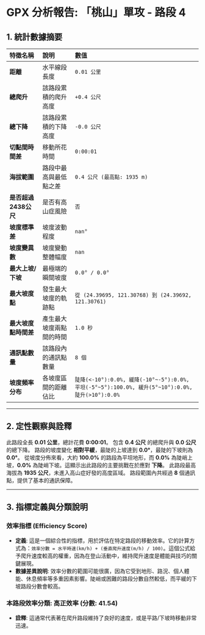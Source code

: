 
# GPX 分析報告: 「桃山」單攻 - 路段 4

## 1. 統計數據摘要

| 特徵名稱 | 說明 | 數值 |
| :--- | :--- | :--- |
| **距離** | 水平線段長度 | `0.01 公里` |
| **總爬升** | 該路段累積的爬升高度 | `+0.4 公尺` |
| **總下降** | 該路段累積的下降高度 | `-0.0 公尺` |
| **切點間時間差** | 移動所花時間 | `0:00:01` |
| **海拔範圍** | 路段中最高與最低點之差 | `0.4 公尺 (最高點: 1935 m)` |
| **是否超過2438公尺** | 是否有高山症風險 | `否` |
| **坡度標準差** | 坡度波動程度 | `nan°` |
| **坡度變異數** | 坡度變動整體幅度 | `nan` |
| **最大上坡/下坡** | 最極端的瞬間坡度 | `0.0° / 0.0°` |
| **最大坡度點** | 發生最大坡度的軌跡點 | `從 (24.39695, 121.30768) 到 (24.39692, 121.30761)` |
| **最大坡度點時間差** | 產生最大坡度兩點間的時間 | `1.0 秒` |
| **通訊點數量** | 該路段內的通訊點數量 | `8 個` |
| **坡度頻率分布** | 各坡度區間的距離佔比 | `陡降(<-10°):0.0%, 緩降(-10°~-5°):0.0%, 平坦(-5°~5°):100.0%, 緩升(5°~10°):0.0%, 陡升(>10°):0.0%` |

---

## 2. 定性觀察與詮釋

此路段全長 **0.01 公里**，總計花費 **0:00:01**。 包含 **0.4 公尺** 的總爬升與 **0.0 公尺** 的總下降。
路段的坡度變化 **相對平緩**，最陡的上坡達到 **0.0°**，最陡的下坡則為 **0.0°**。
從坡度分佈來看，大約 **100.0%** 的路段為平坦地形，而 **0.0%** 為陡峭上坡，**0.0%** 為陡峭下坡。這顯示出此路段的主要挑戰在於應對 **下降**。
此路段最高海拔為 **1935 公尺**，未進入高山症好發的高度區域。
路段範圍內共經過 **8** 個通訊點，提供了基本的通訊保障。


---

## 3. 指標定義與分類說明

### 效率指標 (Efficiency Score)

- **定義**: 這是一個綜合性的指標，用於評估在特定路段的移動效率。它的計算方式為：`效率分數 = 水平時速(km/h) + (垂直爬升速度(m/h) / 100)`。這個公式給予爬升速度較高的權重，因為在登山活動中，維持爬升速度是體能與技巧的關鍵展現。
- **數據差異說明**: 效率分數的範圍可能很廣，因為它受到地形、路況、個人體能、休息頻率等多重因素影響。陡峭或困難的路段分數自然較低，而平緩的下坡路段分數會較高。

### 本路段效率分類: **高正效率** (分數: 41.54)

- **詮釋**: 這通常代表著在爬升路段維持了良好的速度，或是平路/下坡時移動非常迅速。


